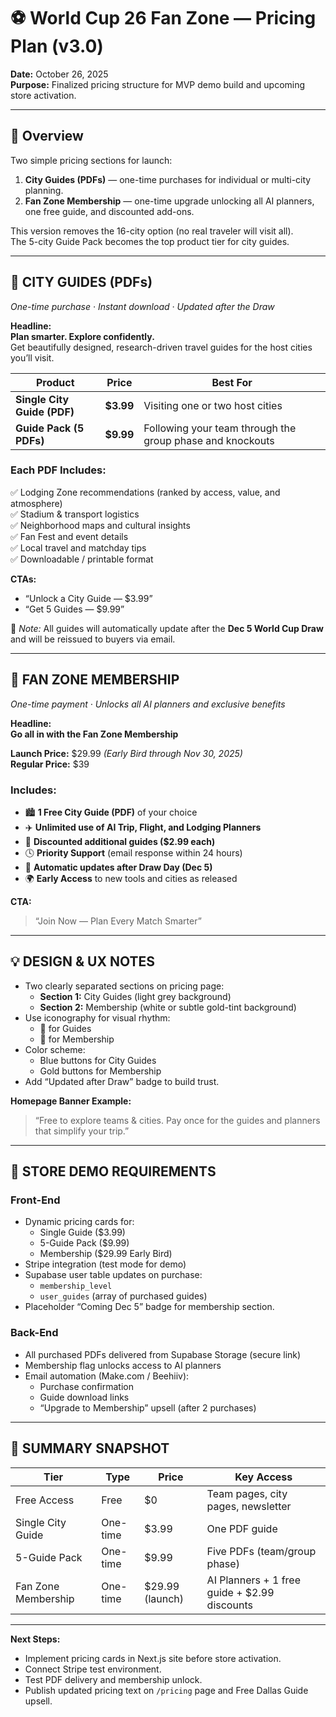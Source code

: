 # ⚽ World Cup 26 Fan Zone — Pricing Plan (v3.0)

**Date:** October 26, 2025  
**Purpose:** Finalized pricing structure for MVP demo build and upcoming store activation.

---

## 🧭 Overview

Two simple pricing sections for launch:
1. **City Guides (PDFs)** — one-time purchases for individual or multi-city planning.  
2. **Fan Zone Membership** — one-time upgrade unlocking all AI planners, one free guide, and discounted add-ons.

This version removes the 16-city option (no real traveler will visit all).  
The 5-city Guide Pack becomes the top product tier for city guides.

---

## 🧾 CITY GUIDES (PDFs)
*One-time purchase · Instant download · Updated after the Draw*

**Headline:**  
**Plan smarter. Explore confidently.**  
Get beautifully designed, research-driven travel guides for the host cities you’ll visit.

| Product | Price | Best For |
|----------|--------|----------|
| **Single City Guide (PDF)** | **$3.99** | Visiting one or two host cities |
| **Guide Pack (5 PDFs)** | **$9.99** | Following your team through the group phase and knockouts |

### Each PDF Includes:
✅ Lodging Zone recommendations (ranked by access, value, and atmosphere)  
✅ Stadium & transport logistics  
✅ Neighborhood maps and cultural insights  
✅ Fan Fest and event details  
✅ Local travel and matchday tips  
✅ Downloadable / printable format  

**CTAs:**  
- “Unlock a City Guide — $3.99”  
- “Get 5 Guides — $9.99”

📝 *Note:* All guides will automatically update after the **Dec 5 World Cup Draw** and will be reissued to buyers via email.

---

## 💎 FAN ZONE MEMBERSHIP
*One-time payment · Unlocks all AI planners and exclusive benefits*

**Headline:**  
**Go all in with the Fan Zone Membership**

**Launch Price:** $29.99 *(Early Bird through Nov 30, 2025)*  
**Regular Price:** $39

### Includes:
- 🏙️ **1 Free City Guide (PDF)** of your choice  
- ✈️ **Unlimited use of AI Trip, Flight, and Lodging Planners**  
- 📘 **Discounted additional guides ($2.99 each)**  
- 🕓 **Priority Support** (email response within 24 hours)  
- 🔔 **Automatic updates after Draw Day (Dec 5)**  
- 🌍 **Early Access** to new tools and cities as released

**CTA:**  
> “Join Now — Plan Every Match Smarter”

---

## 💡 DESIGN & UX NOTES

- Two clearly separated sections on pricing page:
  - **Section 1:** City Guides (light grey background)  
  - **Section 2:** Membership (white or subtle gold-tint background)
- Use iconography for visual rhythm:  
  - 📖 for Guides  
  - 💎 for Membership  
- Color scheme:  
  - Blue buttons for City Guides  
  - Gold buttons for Membership
- Add “Updated after Draw” badge to build trust.

**Homepage Banner Example:**  
> “Free to explore teams & cities. Pay once for the guides and planners that simplify your trip.”

---

## 🧱 STORE DEMO REQUIREMENTS

### Front-End
- Dynamic pricing cards for:
  - Single Guide ($3.99)
  - 5-Guide Pack ($9.99)
  - Membership ($29.99 Early Bird)
- Stripe integration (test mode for demo)
- Supabase user table updates on purchase:
  - `membership_level`
  - `user_guides` (array of purchased guides)
- Placeholder “Coming Dec 5” badge for membership section.

### Back-End
- All purchased PDFs delivered from Supabase Storage (secure link)
- Membership flag unlocks access to AI planners
- Email automation (Make.com / Beehiiv):
  - Purchase confirmation  
  - Guide download links  
  - “Upgrade to Membership” upsell (after 2 purchases)

---

## 🧠 SUMMARY SNAPSHOT

| Tier | Type | Price | Key Access |
|------|------|--------|-------------|
| Free Access | Free | $0 | Team pages, city pages, newsletter |
| Single City Guide | One-time | $3.99 | One PDF guide |
| 5-Guide Pack | One-time | $9.99 | Five PDFs (team/group phase) |
| Fan Zone Membership | One-time | $29.99 (launch) | AI Planners + 1 free guide + $2.99 discounts |

---

**Next Steps:**  
- Implement pricing cards in Next.js site before store activation.  
- Connect Stripe test environment.  
- Test PDF delivery and membership unlock.  
- Publish updated pricing text on `/pricing` page and Free Dallas Guide upsell.
